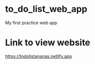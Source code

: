 # to_do_list_web_app
My first practice web app

# Link to view website
https://todolistananas.netlify.app
